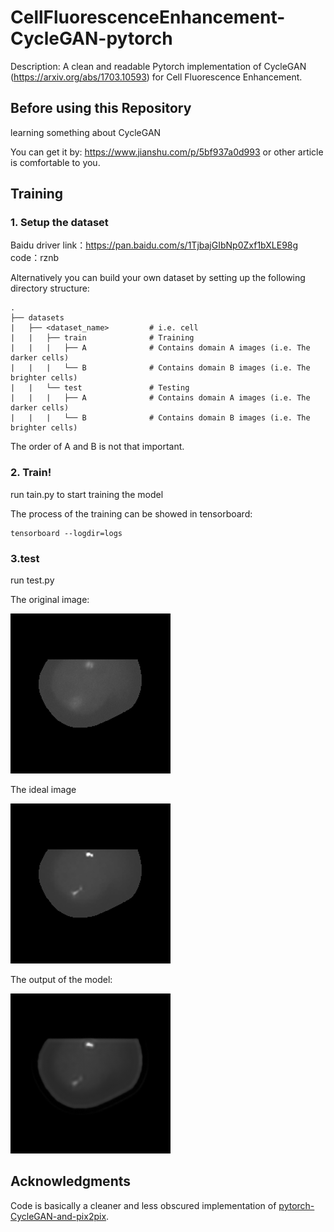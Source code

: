 # CellFluorescenceEnhancement-CycleGAN-pytorch
Description: A clean and readable Pytorch implementation of CycleGAN (https://arxiv.org/abs/1703.10593) for Cell Fluorescence Enhancement.



## **Before using this Repository**

learning something about CycleGAN 

You can get it by:  https://www.jianshu.com/p/5bf937a0d993   or other article is comfortable to you.



## Training

### 1. Setup the dataset
Baidu driver link：https://pan.baidu.com/s/1TjbajGIbNp0Zxf1bXLE98g       code：rznb 



Alternatively you can build your own dataset by setting up the following directory structure:

    .
    ├── datasets                   
    |   ├── <dataset_name>         # i.e. cell
    |   |   ├── train              # Training
    |   |   |   ├── A              # Contains domain A images (i.e. The darker cells)
    |   |   |   └── B              # Contains domain B images (i.e. The brighter cells)
    |   |   └── test               # Testing
    |   |   |   ├── A              # Contains domain A images (i.e. The darker cells)
    |   |   |   └── B              # Contains domain B images (i.e. The brighter cells)

The order of A and B is not that important.

### 2. Train!

run  tain.py to start training the model

The process of the training can be showed in tensorboard:

```
tensorboard --logdir=logs
```



### 3.test

run test.py     



The original image:

![cell](https://github.com/shahelaojieraozhi/CellFluorescenceEnhancement_by_CycleGAN/blob/master/img_bin/cell.png)





The ideal image

![cell_GT](https://github.com/shahelaojieraozhi/CellFluorescenceEnhancement_by_CycleGAN/blob/master/img_bin/cell_GT.png)



The output of the model:



![0001](.\img_bin\0001.png)

## Acknowledgments
Code is basically a cleaner and less obscured implementation of [pytorch-CycleGAN-and-pix2pix](https://github.com/junyanz/pytorch-CycleGAN-and-pix2pix). 
